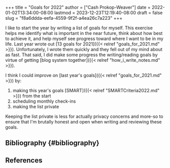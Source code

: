 +++
title = "Goals for 2022"
author = ["Cash Prokop-Weaver"]
date = 2022-01-02T13:34:00-08:00
lastmod = 2023-12-23T12:19:40-08:00
draft = false
slug = "f8a6ddda-eefa-4559-9f2f-a4ea26c7a223"
+++

I like to start the year by writing a list of goals for myself. This exercise helps me identify what is important in the near future, think about how best to achieve it, and help myself see progress toward where I want to be in my life. Last year wrote out [13 goals for 2021]({{< relref "goals_for_2021.md" >}}). Unfortunately, I wrote them quickly and they fell out of my mind about as fast. That said, I did make some progress the writing/reading goals by virtue of getting [blog system together]({{< relref "how_i_write_notes.md" >}}).

I think I could improve on [last year's goals]({{< relref "goals_for_2021.md" >}}) by:

1.  making this year's goals [SMART]({{< relref "SMARTCriteria2022.md" >}}) from the start
2.  scheduling monthly check-ins
3.  making the list private

Keeping the list private is less for actually privacy concerns and more-so to ensure that I'm brutally honest and open when writing and reviewing these goals.


## Bibliography {#bibliography}

## References

<style>.csl-entry{text-indent: -1.5em; margin-left: 1.5em;}</style><div class="csl-bib-body">
</div>
